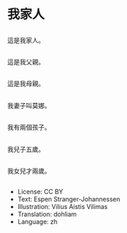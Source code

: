 # 我家人

##
這是我家人。

##
這是我父親。

##
這是我母親。

##
我妻子叫莫娜。

##
我有兩個孩子。

##
我兒子五歲。

##
我女兒才兩歲。

##
* License: CC BY
* Text: Espen Stranger-Johannessen
* Illustration: Vilius Aistis Vilimas
* Translation: dohliam
* Language: zh
